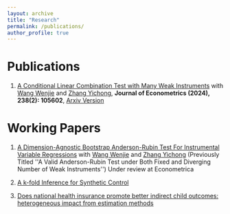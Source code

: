 ```yaml
---
layout: archive
title: "Research"
permalink: /publications/
author_profile: true
---
```

Publications
======
1. [A Conditional Linear Combination Test with Many Weak Instruments](https://www.sciencedirect.com/science/article/abs/pii/S0304407623003184) with [Wang Wenjie](https://sites.google.com/site/wenjiemetrics/home) and [Zhang Yichong](https://sites.google.com/site/yichongzhang86/home), **Journal of Econometrics (2024), 238(2): 105602**, [Arxiv Version](https://arxiv.org/abs/2207.11137)


Working Papers
======
1. [A Dimension-Agnostic Bootstrap Anderson-Rubin Test For Instrumental Variable Regressions](https://arxiv.org/abs/2412.01603) with [Wang Wenjie](https://sites.google.com/site/wenjiemetrics/home) and [Zhang Yichong](https://sites.google.com/site/yichongzhang86/home) (Previously Titled ''A Valid Anderson-Rubin Test under Both Fixed and Diverging Number of Weak Instruments'') Under review at Econometrica

2. [A k-fold Inference for Synthetic Control](https://dennislim92.github.io/files/synthetic_control_for_factor_model.pdf)
3. [Does national health insurance promote better indirect child outcomes: heterogeneous impact from estimation methods](https://dennislim92.github.io/files/ERP.pdf)
